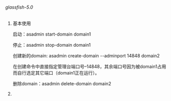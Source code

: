 ###### glassfish-5.0

1. 基本使用

   启动：asadmin start-domain domain1

   停止：asadmin stop-domain domain1

   创建新的domain: asadmin create-domain --adminport 14848 domain2

   在创建命令中直接指定管理台端口号–14848，其余端口号因为被domain1占用而自行选定其它端口（domain1正在运行）。

   删除domain：asadmin delete-domain domain2

2. 